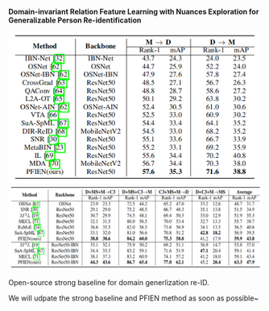 **Domain-invariant Relation Feature Learning with Nuances Exploration for Generalizable Person Re-identification**

![1](./images/1.png)
![2](./images/2.png)

Open-source strong baseline for domain generlization re-ID.

We will udpate the strong baseline and PFIEN method as soon as possible~

